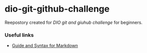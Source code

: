 # dio-git-github-challenge
Reepostory created for *DIO git and giuhub challenge* for beginners.


### Useful links
- [Guide and Syntax for Markdown](https://www.markdownguide.org/)
